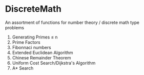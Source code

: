 # DiscreteMath
An assortment of functions for number theory / discrete math type problems

<ol>
  <li>Generating Primes ≤ n</li>
  <li>Prime Factors</li>
  <li>Fibonnaci numbers</li>
  <li>Extended Euclidean Algorithm</li>
  <li>Chinese Remainder Theorem</li>
  <li>Uniform Cost Search/Dijkstra's Algorithm</li>
  <li>A* Search</li></ol>
